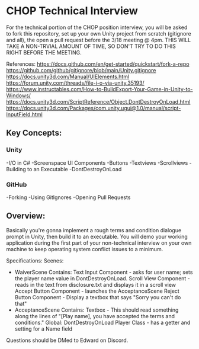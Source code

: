 # CHOP Technical Interview
For the technical portion of the CHOP position interview, you will be asked to fork this repository, set up your own Unity project from scratch (gitignore and all), the open a pull request before the 3/18 meeting @ 4pm. THIS WILL TAKE A NON-TRVIAL AMOUNT OF TIME, SO DON'T TRY TO DO THIS RIGHT BEFORE THE MEETING.

References:
https://docs.github.com/en/get-started/quickstart/fork-a-repo
https://github.com/github/gitignore/blob/main/Unity.gitignore
https://docs.unity3d.com/Manual/UIElements.html
https://forum.unity.com/threads/file-i-o-via-unity.35193/
https://www.instructables.com/How-to-BuildExport-Your-Game-in-Unity-to-Windows/
https://docs.unity3d.com/ScriptReference/Object.DontDestroyOnLoad.html
https://docs.unity3d.com/Packages/com.unity.ugui@1.0/manual/script-InputField.html

## Key Concepts:
### Unity
-I/O in C# 
-Screenspace UI Components 
  -Buttons
  -Textviews
  -Scrollviews
-Building to an Executable
-DontDestroyOnLoad
### GitHub
-Forking
-Using GitIgnores
-Opening Pull Requests

## Overview:
Basically you're gonna implement a rough terms and condition dialogue prompt in Unity, then build it to an executable. You will demo your working application during the first part of your non-technical interview on your own machine to keep operating system conflict issues to a minimum.

Specifications:
Scenes:
- WaiverScene
   Contains:
      Text Input Component - asks for user name; sets the player name value in DontDestroyOnLoad.
      Scroll View Component - reads in the text from disclosure.txt and displays it in a scroll view
      Accept Button Component - launches the AcceptanceScene
      Reject Button Component - Display a textbox that says "Sorry you can't do that"
- AcceptanceScene
    Contains:
      Textbox - This should read something along the lines of "[Play name], you have accepted the terms and conditions."
Global:
  DontDestroyOnLoad
      Player Class - has a getter and setting for a Name field

Questions should be DMed to Edward on Discord.
